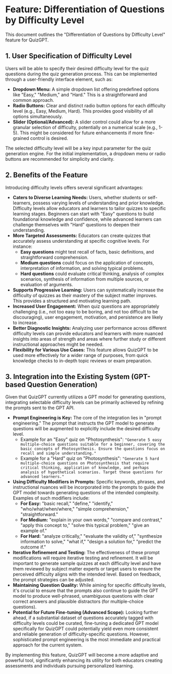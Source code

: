# Feature: Differentiation of Questions by Difficulty Level

This document outlines the "Differentiation of Questions by Difficulty Level" feature for QuizGPT.

## 1. User Specification of Difficulty Level

Users will be able to specify their desired difficulty level for the quiz questions during the quiz generation process. This can be implemented through a user-friendly interface element, such as:

*   **Dropdown Menu:** A simple dropdown list offering predefined options like "Easy," "Medium," and "Hard." This is a straightforward and common approach.
*   **Radio Buttons:** Clear and distinct radio button options for each difficulty level (e.g., Easy, Medium, Hard). This provides good visibility of all options simultaneously.
*   **Slider (Optional/Advanced):** A slider control could allow for a more granular selection of difficulty, potentially on a numerical scale (e.g., 1-5). This might be considered for future enhancements if more fine-grained control is desired.

The selected difficulty level will be a key input parameter for the quiz generation engine. For the initial implementation, a dropdown menu or radio buttons are recommended for simplicity and clarity.

## 2. Benefits of the Feature

Introducing difficulty levels offers several significant advantages:

*   **Caters to Diverse Learning Needs:** Users, whether students or self-learners, possess varying levels of understanding and prior knowledge. Difficulty levels allow educators and learners to tailor quizzes to specific learning stages. Beginners can start with "Easy" questions to build foundational knowledge and confidence, while advanced learners can challenge themselves with "Hard" questions to deepen their understanding.
*   **More Targeted Assessments:** Educators can create quizzes that accurately assess understanding at specific cognitive levels. For instance:
    *   **Easy questions** might test recall of facts, basic definitions, and straightforward comprehension.
    *   **Medium questions** could focus on the application of concepts, interpretation of information, and solving typical problems.
    *   **Hard questions** could evaluate critical thinking, analysis of complex scenarios, synthesis of information from multiple sources, or evaluation of arguments.
*   **Supports Progressive Learning:** Users can systematically increase the difficulty of quizzes as their mastery of the subject matter improves. This provides a structured and motivating learning path.
*   **Increased User Engagement:** When quiz questions are appropriately challenging (i.e., not too easy to be boring, and not too difficult to be discouraging), user engagement, motivation, and persistence are likely to increase.
*   **Better Diagnostic Insights:** Analyzing user performance across different difficulty levels can provide educators and learners with more nuanced insights into areas of strength and areas where further study or different instructional approaches might be needed.
*   **Flexibility for Various Use Cases:** This feature allows QuizGPT to be used more effectively for a wider range of purposes, from quick knowledge checks to in-depth topic reviews or exam preparation.

## 3. Integration into the Existing System (GPT-based Question Generation)

Given that QuizGPT currently utilizes a GPT model for generating questions, integrating selectable difficulty levels can be primarily achieved by refining the prompts sent to the GPT API.

*   **Prompt Engineering is Key:** The core of the integration lies in "prompt engineering." The prompt that instructs the GPT model to generate questions will be augmented to explicitly include the desired difficulty level.
    *   Example for an "Easy" quiz on "Photosynthesis": `"Generate 5 easy multiple-choice questions suitable for a beginner, covering the basic concepts of Photosynthesis. Ensure the questions focus on recall and simple understanding."`
    *   Example for a "Hard" quiz on "Photosynthesis": `"Generate 5 hard multiple-choice questions on Photosynthesis that require critical thinking, application of knowledge, and perhaps analysis of hypothetical scenarios. Target these questions for advanced learners."`
*   **Using Difficulty Modifiers in Prompts:** Specific keywords, phrases, and instructional nuances will be incorporated into the prompts to guide the GPT model towards generating questions of the intended complexity. Examples of such modifiers include:
    *   **For Easy:** "basic recall," "define," "identify," "who/what/when/where," "simple comprehension," "straightforward."
    *   **For Medium:** "explain in your own words," "compare and contrast," "apply this concept to," "solve this typical problem," "give an example of."
    *   **For Hard:** "analyze critically," "evaluate the validity of," "synthesize information to solve," "what if," "design a solution for," "predict the outcome if."
*   **Iterative Refinement and Testing:** The effectiveness of these prompt modifications will require iterative testing and refinement. It will be important to generate sample quizzes at each difficulty level and have them reviewed by subject matter experts or target users to ensure the perceived difficulty aligns with the intended level. Based on feedback, the prompt strategies can be adjusted.
*   **Maintaining Question Quality:** While aiming for specific difficulty levels, it's crucial to ensure that the prompts also continue to guide the GPT model to produce well-phrased, unambiguous questions with clear correct answers and plausible distractors (for multiple-choice questions).
*   **Potential for Future Fine-tuning (Advanced Scope):** Looking further ahead, if a substantial dataset of questions accurately tagged with difficulty levels could be curated, fine-tuning a dedicated GPT model specifically for QuizGPT could potentially yield even more consistent and reliable generation of difficulty-specific questions. However, sophisticated prompt engineering is the most immediate and practical approach for the current system.

By implementing this feature, QuizGPT will become a more adaptive and powerful tool, significantly enhancing its utility for both educators creating assessments and individuals pursuing personalized learning.
